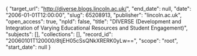 {
  "target_url": "http://diverse.blogs.lincoln.ac.uk/", 
  "end_date": null, 
  "date": "2006-01-01T12:00:00", 
  "slug": 65208913, 
  "publisher": "lincoln.ac.uk", 
  "open_access": true, 
  "npld": false, 
  "title": "DIVERSE (Development and Integration of Varying Educational Resources and Student Engagement)", 
  "subjects": [], 
  "collections": [], 
  "record_id": "20060101T120000/8tjEH05cSsQNkXRERK0yLw==", 
  "scope": "root", 
  "start_date": null
}

